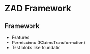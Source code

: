 ﻿# ZAD Framework

## Framework

- Features
- Permissions (IClaimsTransformation)
- Test blobs like foundatio
  
